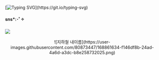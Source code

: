 [![Typing SVG](https://readme-typing-svg.herokuapp.com?color=FF3399&size=20&multiline=true&width=600&height=30&lines=Hello+I'm+SinHeung!)](https://git.io/typing-svg)
#### sns*:･ﾟ✧
### <a href="https://www.instagram.com/hlneung/"><img src="https://img.shields.io/badge/Instagram-E4405F?style=flat-square&logo=Instagram&logoColor=white&link=https://www.instagram.com/hlneung/"/></a>
 <p align="center">
![지하철 내이름](https://user-images.githubusercontent.com/80873447/168861634-f146df8b-24ad-4a6d-a3dc-b8e258732025.png)
</p>
